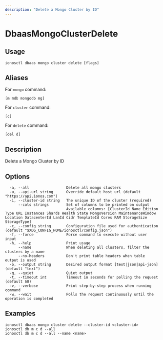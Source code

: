 ```yaml
---
description: "Delete a Mongo Cluster by ID"
---
```


# DbaasMongoClusterDelete

## Usage

```text
ionosctl dbaas mongo cluster delete [flags]
```

## Aliases

For `mongo` command:

```text
[m mdb mongodb mg]
```

For `cluster` command:

```text
[c]
```

For `delete` command:

```text
[del d]
```

## Description

Delete a Mongo Cluster by ID

## Options

```text
  -a, --all                 Delete all mongo clusters
  -u, --api-url string      Override default host url (default "https://api.ionos.com")
  -i, --cluster-id string   The unique ID of the cluster (required)
      --cols strings        Set of columns to be printed on output 
                            Available columns: [ClusterId Name Edition Type URL Instances Shards Health State MongoVersion MaintenanceWindow Location DatacenterId LanId Cidr TemplateId Cores RAM StorageSize StorageType]
  -c, --config string       Configuration file used for authentication (default "$XDG_CONFIG_HOME/ionosctl/config.json")
  -f, --force               Force command to execute without user input
  -h, --help                Print usage
      --name                When deleting all clusters, filter the clusters by a name
      --no-headers          Don't print table headers when table output is used
  -o, --output string       Desired output format [text|json|api-json] (default "text")
  -q, --quiet               Quiet output
  -t, --timeout int         Timeout in seconds for polling the request (default 60)
  -v, --verbose             Print step-by-step process when running command
  -w, --wait                Polls the request continuously until the operation is completed
```

## Examples

```text
ionosctl dbaas mongo cluster delete --cluster-id <cluster-id>
ionosctl db m c d --all
ionosctl db m c d --all --name <name>
```

